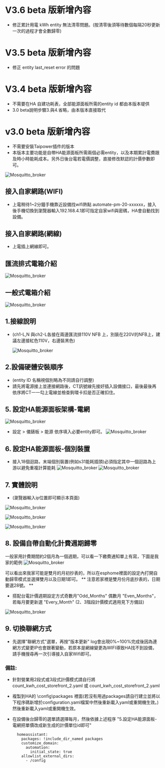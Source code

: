 # V3.6 beta 版新增內容
* 修正累計用電 kWh entity 無法清零問題。(按清零後須等待數個每隔20秒更新一次的過程才會全數歸零)
# V3.5 beta 版新增內容
* 修正 entity last_reset error 的問題
# V3.4 beta 版新增內容
* 不需要在HA 自建功耗表，全部能源面板所需的entity id 都由本版本堤供
* 3.0 beta說明步驟3.與4.省略，由本版本直接取代
# v3.0 beta 版新增內容
* 不需要安裝Taipower插件的版本
* 本版本主要功能是自帶HA能源面板所需兩個必需entity，以及本期累計電費跟及時小時能耗成本。另外日後台電若電價調整，直接修改默認的計價參數即可。

![Mosquitto_broker](/PM_20/PM_20_v2/image/重置紐.jpg)
## 接入自家網路(WIFI)
* 上電稍待1~2分鐘手機靠近設備找wifi熱點 automate-pm-20-xxxxxx，接入後手機切換到瀏覽器輸入192.168.4.1即可指定自家wifi與密碼，HA會自動找到設備。
## 接入自家網路(網線)
* 上電插上網線即可。
## 匯流排式電箱介紹
![Mosquitto_broker](/PM_20/PM_20_v2/image/image10.JPG)
## 一般式電箱介紹
![Mosquitto_broker](/PM_20/PM_20_v2/image/a_15.JPG)
## 1.接線說明
* (ch1-L,N 與ch2-L各接在兩邊匯流排110V NFB 上，別裝在220V的NFB上，建議左邊接紅色110V，右邊裝黑色)

   ![Mosquitto_broker](/PM_20/PM_20_v2/image/S__51159045-3.JPG)
   
## 2.設備硬體安裝順序
* (entity ID 名稱視個別略為不同請自行調整)
* 請先將電源接上並連接網路後，CT訊號線先接好插入設備接口，最後最後再依序將CT一一勾上電線並檢查鉤環卡扣是否正確扣住。

## 5. 設定HA能源面板架構-電網
![Mosquitto_broker](/PM_20/PM_20_v2/image/上游.JPG)
* 設定  >  儀錶板  > 能源  依序填入必要entity即可。
![Mosquitto_broker](/PM_20/PM_20_v2/image/p941.JPG)
## 6. 設定HA能源面板-個別裝置
* 接入18個迴路，末端個別裝置(例如s31能耗插頭)必須指定其中一個迴路為上游以避免重複計算能耗
![Mosquitto_broker](/PM_20/PM_20_v2/image/bk-03.JPG)
![Mosquitto_broker](/PM_20/PM_20_v2/image/洗衣機能耗.JPG)

## 7. 實體說明
* (瀏覽器輸入ip位置即可顯示本頁面)
   
![Mosquitto_broker](/PM_20/PM_20_v2/image/3.04-1.JPG)

![Mosquitto_broker](/PM_20/PM_20_v2/image/3.04-2.JPG)

![Mosquitto_broker](/PM_20/PM_20_v2/image/3.04-3.JPG)

## 8. 設備自帶自動化計費週期歸零 
一般家用計費期間約2個月為一個週期，可以看一下繳費通知單上有寫，下圖是我家的範例
![Mosquitto_broker](/wt32_electricity/image/68D1224C2C0A.jpg)

可以看出來我家可能是雙月的月初抄表的，所以在esphome裡面的設定內打開自動歸零模式並選擇雙月以及日期1即可。
** 注意若家裡是雙月份月底抄表的，日期要選28號。 **
* 搭配台電計價週期設定方式奇數月"Odd_Months" 偶數月 "Even_Months"，若每月要更新選 "Every_Month" (2、3階段計價模式適用見下方備註)
  
![Mosquitto_broker](/wt32_electricity/image/歸零選單.JPG)
## 9. 切換聯網方式
* 先選擇"聯網方式"選單，再按"版本更新" log會出現0%~100%完成後因為連網方式變更IP也會跟著變動，若原本是網線變更為WIFI導致HA找不到設備，請手機搜尋再一次引導接入自家Wifi即可。

### 備註:
 * 針對營業用2段式或3段式計價模式請自行將 count_kwh_cost_storefront_2.yaml 或 count_kwh_cost_storefront_2.yaml
 * 複製到HA的 \config\packages 裡面(若沒有用過packages請自行建立並將以下程序碼新增於configuration.yaml檔案中然後重新載入yaml或重開機生效。)然後重新載入yaml或重開機生效。
 * 在設備後台歸零的選單請選擇每月，然後依據上述程序 "5.設定HA能源面板-電網把單價改成新生成的計價單位id即可"

  
         homeassistant:
           packages: !include_dir_named packages
           customize_domain:
             automation:
               initial_state: true
           allowlist_external_dirs:
             - /config



